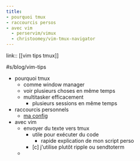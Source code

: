 ```yaml
---
title:
- pourquoi tmux 
- raccourcis persos
- avec vim
  - perservim/vimux
  - christoomey/vim-tmux-navigator
---
```

link:: [[vim tips tmux]]

#s/blog/vim-tips 


 - pourquoi tmux 
     - comme window manager
     - voir plusieurs choses en même temps
     - multitasker efficacement
         - plusieurs sessions en même temps
 - raccourcis personnels
     - [ma config](https://github.com/OsKaR31415/config/blob/master/.tmux.conf)
 - avec vim
     - envoyer du texte vers tmux
         - utile pour exécuter du code
             - rapide explication de mon script perso
         - [c] j'utilise plutôt ripple ou sendtoterm
     - 